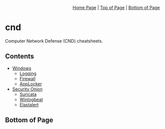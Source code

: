 <p align="right">
  <a href="/README.md">Home Page</a> |
  <a href="/README.md#contents">Top of Page</a> |
  <a href="/README.md#bottom-of-page">Bottom of Page</a>
</p>

# cnd
Computer Network Defense (CND) cheatsheets. 

## Contents
* [Windows](/windows/)
  * [Logging](/windows/logging/) 
  * [Firewall](/windows/firewall/)
  * [AppLocker](/windows/applocker/)
* [Security Onion](/so/)
  * [Suricata](/so/suricata/)
  * [Winlogbeat](/so/winlogbeat/)
  * [Elastalert](/so/elastalert/)

## Bottom of Page
